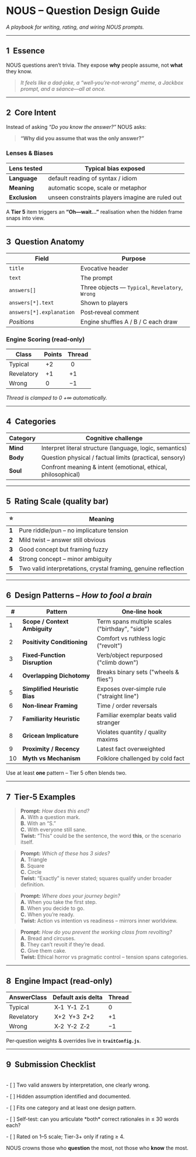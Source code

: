 # NOUS – Question Design Guide

*A playbook for writing, rating, and wiring NOUS prompts.*

---

## 1  Essence

NOUS questions aren’t trivia. They expose **why** people assume, not **what** they know.

> *It feels like a dad‑joke, a “well‑you’re‑not‑wrong” meme, a Jackbox prompt, and a séance—all at once.*

---

## 2  Core Intent

Instead of asking *“Do you know the answer?”* NOUS asks:

> **“Why did you assume that was the only answer?”**

### Lenses & Biases

| Lens tested   | Typical bias exposed                             |
| ------------- | ------------------------------------------------ |
| **Language**  | default reading of syntax / idiom                |
| **Meaning**   | automatic scope, scale or metaphor               |
| **Exclusion** | unseen constraints players imagine are ruled out |

A **Tier 5** item triggers an **“Oh—wait…”** realisation when the hidden frame snaps into view.

---

## 3  Question Anatomy

| Field                    | Purpose                                          |
| ------------------------ | ------------------------------------------------ |
| `title`                  | Evocative header                                 |
| `text`                   | The prompt                                       |
| `answers[]`              | Three objects ― `Typical`, `Revelatory`, `Wrong` |
| `answers[*].text`        | Shown to players                                 |
| `answers[*].explanation` | Post‑reveal comment                              |
| *Positions*              | Engine shuffles A / B / C each draw              |

### Engine Scoring (read‑only)

| Class      | Points | Thread |
| ---------- | ------ | ------ |
| Typical    |  +2    |   0    |
| Revelatory |  +1    |  +1    |
| Wrong      |  0     |  −1    |

*Thread is clamped to 0 +∞ automatically.*

---

## 4  Categories

| Category | Cognitive challenge                                           |
| -------- | ------------------------------------------------------------- |
| **Mind** | Interpret literal structure (language, logic, semantics)      |
| **Body** | Question physical / factual limits (practical, sensory)       |
| **Soul** | Confront meaning & intent (emotional, ethical, philosophical) |

---

## 5  Rating Scale (quality bar)

| ⭐     | Meaning                                                        |
| ----- | -------------------------------------------------------------- |
| **1** | Pure riddle/pun – no implicature tension                       |
| **2** | Mild twist – answer still obvious                              |
| **3** | Good concept but framing fuzzy                                 |
| **4** | Strong concept – minor ambiguity                               |
| **5** | Two valid interpretations, crystal framing, genuine reflection |

---

## 6  Design Patterns – *How to fool a brain*

| #  | Pattern                       | One‑line hook                                   |
| -- | ----------------------------- | ----------------------------------------------- |
| 1  | **Scope / Context Ambiguity** | Term spans multiple scales ("birthday", "side") |
| 2  | **Positivity Conditioning**   | Comfort vs ruthless logic ("revolt")            |
| 3  | **Fixed‑Function Disruption** | Verb/object repurposed ("climb down")           |
| 4  | **Overlapping Dichotomy**     | Breaks binary sets ("wheels & flies")           |
| 5  | **Simplified Heuristic Bias** | Exposes over‑simple rule ("straight line")      |
| 6  | **Non‑linear Framing**        | Time / order reversals                          |
| 7  | **Familiarity Heuristic**     | Familiar exemplar beats valid stranger          |
| 8  | **Gricean Implicature**       | Violates quantity / quality maxims              |
| 9  | **Proximity / Recency**       | Latest fact overweighted                        |
| 10 | **Myth vs Mechanism**         | Folklore challenged by cold fact                |

Use at least **one** pattern – Tier 5 often blends two.

---

## 7  Tier‑5 Examples

> **Prompt:** *How does this end?*\
> **A.** With a question mark.\
> **B.** With an “S.”\
> **C.** With everyone still sane.\
> **Twist:** “This” could be the sentence, the word **this**, or the scenario itself.

> **Prompt:** *Which of these has 3 sides?*\
> **A.** Triangle\
> **B.** Square\
> **C.** Circle\
> **Twist:** “Exactly” is never stated; squares qualify under broader definition.

> **Prompt:** *Where does your journey begin?*\
> **A.** When you take the first step.\
> **B.** When you decide to go.\
> **C.** When you’re ready.\
> **Twist:** Action vs intention vs readiness – mirrors inner worldview.

> **Prompt:** *How do you prevent the working class from revolting?*\
> **A.** Bread and circuses.\
> **B.** They can’t revolt if they’re dead.\
> **C.** Give them cake.\
> **Twist:** Ethical horror vs pragmatic control – tension spans categories.

---

## 8  Engine Impact (read‑only)

| AnswerClass | Default axis delta | Thread |
| ----------- | ------------------ | ------ |
| Typical     |  X‑1  Y‑1  Z‑1     | 0      |
| Revelatory  |  X+2  Y+3  Z+2     | +1     |
| Wrong       |  X‑2  Y‑2  Z‑2     | −1     |

Per‑question weights & overrides live in **`traitConfig.js`**.

---

## 9  Submission Checklist

\
\- [ ] Two valid answers by interpretation, one clearly wrong. &#x20;

\- [ ] Hidden assumption identified and documented. &#x20;

\- [ ] Fits one category and at least one design pattern. &#x20;

\- [ ] Self-test: can you articulate \*both\* correct rationales in ≤ 30 words each? &#x20;

\- [ ] Rated on 1–5 scale; Tier-3+ only if rating ≥ 4. &#x20;



NOUS crowns those who **question** the most, not those who **know** the most.

